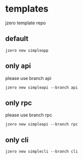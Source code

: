 # templates
jzero template repo

## default

```shell
jzero new simpleapp
```

## only api

please use branch api

```shell
jzero new simpleapi --branch api
```

## only rpc

please use branch rpc

```shell
jzero new simpleapi --branch rpc
```

## only cli

```shell
jzero new simplecli --branch cli
```
